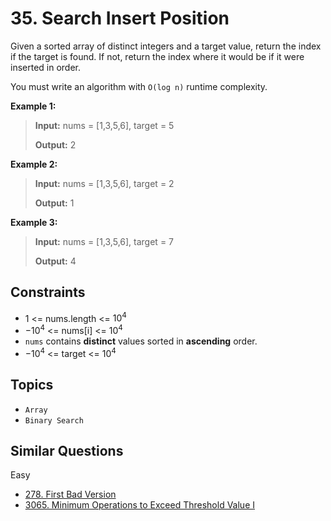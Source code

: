 # 35. Search Insert Position

Given a sorted array of distinct integers and a target value, return the index if the target is found. If not, return the index where it would be if it were inserted in order.

You must write an algorithm with `O(log n)` runtime complexity.

**Example 1:**

> **Input:** nums = [1,3,5,6], target = 5
>
> **Output:** 2

**Example 2:**

> **Input:** nums = [1,3,5,6], target = 2
>
> **Output:** 1

**Example 3:**

> **Input:** nums = [1,3,5,6], target = 7
>
> **Output:** 4

## Constraints

* 1 <= nums.length <= $10^4$
* $-10^4$ <= nums[i] <= $10^4$
* `nums` contains **distinct** values sorted in **ascending** order.
* $-10^4$ <= target <= $10^4$

## Topics

* `Array`
* `Binary Search`

## Similar Questions

Easy

* [278. First Bad Version]()
* [3065. Minimum Operations to Exceed Threshold Value I]()

